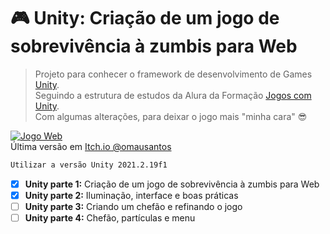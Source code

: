 # :video_game: Unity: Criação de um jogo de sobrevivência à zumbis para Web
> Projeto para conhecer o framework de desenvolvimento de Games [Unity](https://unity.com/).
> <br>Seguindo a estrutura de estudos da Alura da Formação [Jogos com Unity](https://cursos.alura.com.br/formacao-jogos-unity).
> <br>Com algumas alterações, para deixar o jogo mais "minha cara" 😎 

[![Jogo Web](https://uploaddeimagens.com.br/images/003/817/982/original/Captura_de_Tela_2022-04-07_a%CC%80s_23.23.58.png)](https://omausantos.itch.io/apocalipse-zumbi)
<br />Última versão em [Itch.io @omausantos](https://omausantos.itch.io/apocalipse-zumbi)

```bash
Utilizar a versão Unity 2021.2.19f1
```

- [x] **Unity parte 1:** Criação de um jogo de sobrevivência à zumbis para Web
- [x] **Unity parte 2:** Iluminação, interface e boas práticas
- [ ] **Unity parte 3:** Criando um chefão e refinando o jogo
- [ ] **Unity parte 4:** Chefão, partículas e menu

